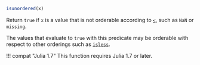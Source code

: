 ```julia
isunordered(x)
```

Return `true` if `x` is a value that is not orderable according to [`<`](@ref), such as `NaN` or `missing`.

The values that evaluate to `true` with this predicate may be orderable with respect to other orderings such as [`isless`](@ref).

!!! compat "Julia 1.7"
    This function requires Julia 1.7 or later.


